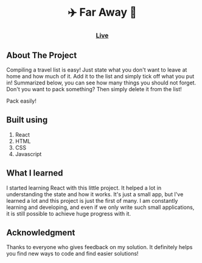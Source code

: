 <h1 align="center">✈️ Far Away 🧳</h1>

### <h3 align="center"> [Live](https://packed-travel-ready.netlify.app/)</h3>

## About The Project

Compiling a travel list is easy! Just state what you don't want to leave at home and how much of it. Add it to the list and simply tick off what you put in! Summarized below, you can see how many things you should not forget. Don't you want to pack something? Then simply delete it from the list!

Pack easily!

## Built using

1. React
2. HTML
3. CSS
4. Javascript

## What I learned

I started learning React with this little project. It helped a lot in understanding the state and how it works. It's just a small app, but I've learned a lot and this project is just the first of many. I am constantly learning and developing, and even if we only write such small applications, it is still possible to achieve huge progress with it.

## Acknowledgment

Thanks to everyone who gives feedback on my solution. It definitely helps you find new ways to code and find easier solutions!
